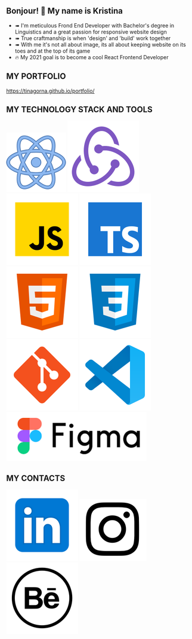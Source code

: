 ## Bonjour! 👋 My name is Kristina
* ➠ I'm meticulous Frond End Developer with Bachelor's degree in Linguistics and a great passion for responsive website design
* ➠ True craftmanship is when 'design' and 'build' work together
* ➠ With me it's not all about image, its all about keeping website on its toes and at the top of its game
* 🔥 My 2021 goal is to become a cool React Frontend Developer

## MY PORTFOLIO
https://tinagorna.github.io/portfolio/

## MY TECHNOLOGY STACK AND TOOLS
![React](/react.svg)
![Redux](/redux.svg)
![JS](/JS.svg)
![TS](/TS.svg)
![HTML](/html-5.svg)
![CSS](/css3.svg)
![Git](/git.svg)
![Git](/vscode.svg)
![Git](/Figma.svg)

## MY CONTACTS
[<img src="./Linkedin.svg/">](https://www.linkedin.cn/in/kristina-gorbunova/)
[<img src="./Instagram1.svg">](https://www.instagram.com/tina.gorna/)
[<img src="./behance 1.svg">](https://www.behance.net/kristingorbuno/)


